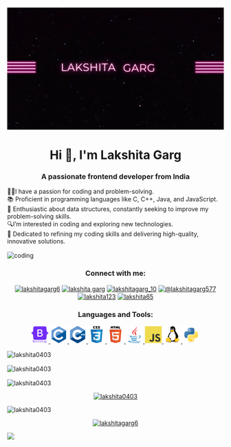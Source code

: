 ![logo](https://github.com/Lakshita0403/Lakshita0403/blob/main/Pink%20Gaming%20YouTube%20Channel%20Art.png)
<h1 align="center">Hi 👋, I'm Lakshita Garg</h1>
<h3 align="center">A passionate frontend developer from India</h3>

👩‍💻I have a passion for coding and problem-solving.<br>📚 Proficient in programming languages like C, C++, Java, and JavaScript.<br>🧠 Enthusiastic about data structures, constantly seeking to improve my problem-solving skills.<br>🔍I’m interested in coding and exploring new technologies.<br>🚀 Dedicated to refining my coding skills and delivering high-quality, innovative solutions.

<img align="center" alt = "coding" width = "400" src = "https://github.com/Lakshita0403/Lakshita0403/assets/128016150/7e4f8e54-3307-496c-acde-3865c5177f69">
<br>
<!-- - 📫 How to reach me lakshitagarg588@gmail.com or https://www.instagram.com/lakshitagarg_10/ (Instagram). -->

<h3 align="center">Connect with me:</h3>
<p align="center">
<a href="https://twitter.com/lakshitagarg6" target="blank"><img align="center" src="https://raw.githubusercontent.com/rahuldkjain/github-profile-readme-generator/master/src/images/icons/Social/twitter.svg" alt="lakshitagarg6" height="30" width="40" /></a>
<a href="https://linkedin.com/in/lakshita garg" target="blank"><img align="center" src="https://raw.githubusercontent.com/rahuldkjain/github-profile-readme-generator/master/src/images/icons/Social/linked-in-alt.svg" alt="lakshita garg" height="30" width="40" /></a>
<a href="https://instagram.com/lakshitagarg_10" target="blank"><img align="center" src="https://raw.githubusercontent.com/rahuldkjain/github-profile-readme-generator/master/src/images/icons/Social/instagram.svg" alt="lakshitagarg_10" height="30" width="40" /></a>
<a href="https://www.hackerrank.com/@lakshitagarg577" target="blank"><img align="center" src="https://raw.githubusercontent.com/rahuldkjain/github-profile-readme-generator/master/src/images/icons/Social/hackerrank.svg" alt="@lakshitagarg577" height="30" width="40" /></a>
<a href="https://www.leetcode.com/lakshita123" target="blank"><img align="center" src="https://raw.githubusercontent.com/rahuldkjain/github-profile-readme-generator/master/src/images/icons/Social/leet-code.svg" alt="lakshita123" height="30" width="40" /></a>
<a href="https://auth.geeksforgeeks.org/user/lakshita65" target="blank"><img align="center" src="https://raw.githubusercontent.com/rahuldkjain/github-profile-readme-generator/master/src/images/icons/Social/geeks-for-geeks.svg" alt="lakshita65" height="30" width="40" /></a>
</p>

<h3 align="center">Languages and Tools:</h3>
<p align="center"> <a href="https://getbootstrap.com" target="_blank" rel="noreferrer"> <img src="https://raw.githubusercontent.com/devicons/devicon/master/icons/bootstrap/bootstrap-plain-wordmark.svg" alt="bootstrap" width="40" height="40"/> </a> <a href="https://www.cprogramming.com/" target="_blank" rel="noreferrer"> <img src="https://raw.githubusercontent.com/devicons/devicon/master/icons/c/c-original.svg" alt="c" width="40" height="40"/> </a> <a href="https://www.w3schools.com/cpp/" target="_blank" rel="noreferrer"> <img src="https://raw.githubusercontent.com/devicons/devicon/master/icons/cplusplus/cplusplus-original.svg" alt="cplusplus" width="40" height="40"/> </a> <a href="https://www.w3schools.com/css/" target="_blank" rel="noreferrer"> <img src="https://raw.githubusercontent.com/devicons/devicon/master/icons/css3/css3-original-wordmark.svg" alt="css3" width="40" height="40"/> </a> <a href="https://www.w3.org/html/" target="_blank" rel="noreferrer"> <img src="https://raw.githubusercontent.com/devicons/devicon/master/icons/html5/html5-original-wordmark.svg" alt="html5" width="40" height="40"/> </a> <a href="https://www.java.com" target="_blank" rel="noreferrer"> <img src="https://raw.githubusercontent.com/devicons/devicon/master/icons/java/java-original.svg" alt="java" width="40" height="40"/> </a> <a href="https://developer.mozilla.org/en-US/docs/Web/JavaScript" target="_blank" rel="noreferrer"> <img src="https://raw.githubusercontent.com/devicons/devicon/master/icons/javascript/javascript-original.svg" alt="javascript" width="40" height="40"/> </a> <a href="https://www.linux.org/" target="_blank" rel="noreferrer"> <img src="https://raw.githubusercontent.com/devicons/devicon/master/icons/linux/linux-original.svg" alt="linux" width="40" height="40"/> </a> <a href="https://www.python.org" target="_blank" rel="noreferrer"> <img src="https://raw.githubusercontent.com/devicons/devicon/master/icons/python/python-original.svg" alt="python" width="40" height="40"/> </a> </p>

<p><img align="center"src="https://github-readme-stats.vercel.app/api/top-langs?username=lakshita0403&show_icons=true&locale=en&layout=compact" alt="lakshita0403" /></p>

<p><img align="center" src="https://github-readme-stats.vercel.app/api?username=lakshita0403&show_icons=true&locale=en" alt="lakshita0403" /></p>

<p><img align="center" src="https://github-readme-streak-stats.herokuapp.com/?user=lakshita0403&" alt="lakshita0403" /></p>
<p align = "center"> <a href="https://github.com/ryo-ma/github-profile-trophy"><img src="https://github-profile-trophy.vercel.app/?username=lakshita0403" alt="lakshita0403" /></a> </p>

<p align="left"> <img src="https://komarev.com/ghpvc/?username=lakshita0403&label=Profile%20views&color=0e75b6&style=flat" alt="lakshita0403" /> </p>

<p align="center"> <a href="https://twitter.com/lakshitagarg6" target="blank"><img src="https://img.shields.io/twitter/follow/lakshitagarg6?logo=twitter&style=for-the-badge" alt="lakshitagarg6" /></a> </p>

![](https://quotes-github-readme.vercel.app/api?type=horizontal&theme=radical&card_width=1000)

